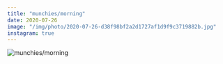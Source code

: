 ```yaml
---
title: "munchies/morning"
date: 2020-07-26
image: "/img/photo/2020-07-26-d38f98bf2a2d1727af1d9f9c3719882b.jpg"
instagram: true
---
```


![munchies/morning](/img/photo/2020-07-26-d38f98bf2a2d1727af1d9f9c3719882b.jpg)
